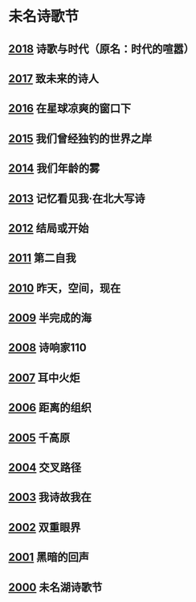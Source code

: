 # 未名诗歌节

## [2018](2018.md) 诗歌与时代（原名：时代的喧嚣）

## [2017](2017.md) 致未来的诗人

## [2016](2016.md) 在星球凉爽的窗口下

## [2015](2015.md) 我们曾经独钓的世界之岸

## [2014](2014.md) 我们年龄的雾

## [2013](2013.md) 记忆看见我·在北大写诗

## [2012](2012.md) 结局或开始

## [2011](2011.md) 第二自我

## [2010](2010.md) 昨天，空间，现在

## [2009](2009.md) 半完成的海

## [2008](2008.md) 诗响家110

## [2007](2007.md) 耳中火炬

## [2006](2006.md) 距离的组织

## [2005](2005.md) 千高原

## [2004](2004.md) 交叉路径

## [2003](2003.md) 我诗故我在

## [2002](2002.md) 双重眼界

## [2001](2001.md) 黑暗的回声

## [2000](2000.md) 未名湖诗歌节
